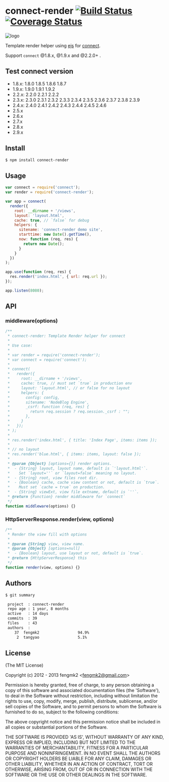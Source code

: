 # connect-render [![Build Status](https://secure.travis-ci.org/fengmk2/connect-render.png)](http://travis-ci.org/fengmk2/connect-render) [![Coverage Status](https://coveralls.io/repos/fengmk2/connect-render/badge.png)](https://coveralls.io/r/fengmk2/connect-render)

![logo](https://raw.github.com/fengmk2/connect-render/master/logo.png)

Template render helper using [ejs](https://github.com/visionmedia/ejs) for [connect](https://github.com/senchalabs/connect).

Support `connect` @1.8.x, @1.9.x and @2.2.0+ .

## Test connect version

* 1.8.x: 1.8.0 1.8.5 1.8.6 1.8.7
* 1.9.x: 1.9.0 1.9.1 1.9.2
* 2.2.x: 2.2.0 2.2.1 2.2.2 
* 2.3.x: 2.3.0 2.3.1 2.3.2 2.3.3 2.3.4 2.3.5 2.3.6 2.3.7 2.3.8 2.3.9
* 2.4.x: 2.4.0 2.4.1 2.4.2 2.4.3 2.4.4 2.4.5 2.4.6
* 2.5.x
* 2.6.x
* 2.7.x
* 2.8.x
* 2.9.x

## Install

```bash
$ npm install connect-render
```

## Usage

```js
var connect = require('connect');
var render = require('connect-render');

var app = connect(
  render({
    root: __dirname + '/views',
    layout: 'layout.html',
    cache: true, // `false` for debug
    helpers: {
      sitename: 'connect-render demo site',
      starttime: new Date().getTime(),
      now: function (req, res) {
        return new Date();
      }
    }
  })
);

app.use(function (req, res) {
  res.render('index.html', { url: req.url });
});

app.listen(8080);
```

## API

### middleware(options)

```js
/**
 * connect-render: Template Render helper for connect
 * 
 * Use case:
 * 
 * var render = require('connect-render');
 * var connect = require('connect');
 * 
 * connect(
 *   render({
 *     root: __dirname + '/views',
 *     cache: true, // must set `true` in production env
 *     layout: 'layout.html', // or false for no layout
 *     helpers: {
 *       config: config,
 *       sitename: 'NodeBlog Engine',
 *       _csrf: function (req, res) {
 *         return req.session ? req.session._csrf : "";
 *       },
 *     }
 *   });
 * );
 * 
 * res.render('index.html', { title: 'Index Page', items: items });
 * 
 * // no layout 
 * res.render('blue.html', { items: items, layout: false });
 * 
 * @param {Object} [options={}] render options.
 *  - {String} layout, layout name, default is `'layout.html'`.
 *    Set `layout=''` or `layout=false` meaning no layout.
 *  - {String} root, view files root dir.
 *  - {Boolean} cache, cache view content or not, default is `true`.
 *    Must set `cache = true` on production.
 *  - {String} viewExt, view file extname, default is `''`.
 * @return {Function} render middleware for `connect`
 */
function middleware(options) {}
```

### HttpServerResponse.render(view, options)

```js
/**
 * Render the view fill with options
 * 
 * @param {String} view, view name.
 * @param {Object} [options=null]
 *  - {Boolean} layout, use layout or not, default is `true`.
 * @return {HttpServerResponse} this
 */
function render(view, options) {}
```

## Authors

```bash
$ git summary 

 project  : connect-render
 repo age : 1 year, 8 months
 active   : 14 days
 commits  : 39
 files    : 43
 authors  : 
    37  fengmk2                 94.9%
     2  tangyao                 5.1%
```

## License 

(The MIT License)

Copyright (c) 2012 - 2013 fengmk2 &lt;fengmk2@gmail.com&gt;

Permission is hereby granted, free of charge, to any person obtaining
a copy of this software and associated documentation files (the
'Software'), to deal in the Software without restriction, including
without limitation the rights to use, copy, modify, merge, publish,
distribute, sublicense, and/or sell copies of the Software, and to
permit persons to whom the Software is furnished to do so, subject to
the following conditions:

The above copyright notice and this permission notice shall be
included in all copies or substantial portions of the Software.

THE SOFTWARE IS PROVIDED 'AS IS', WITHOUT WARRANTY OF ANY KIND,
EXPRESS OR IMPLIED, INCLUDING BUT NOT LIMITED TO THE WARRANTIES OF
MERCHANTABILITY, FITNESS FOR A PARTICULAR PURPOSE AND NONINFRINGEMENT.
IN NO EVENT SHALL THE AUTHORS OR COPYRIGHT HOLDERS BE LIABLE FOR ANY
CLAIM, DAMAGES OR OTHER LIABILITY, WHETHER IN AN ACTION OF CONTRACT,
TORT OR OTHERWISE, ARISING FROM, OUT OF OR IN CONNECTION WITH THE
SOFTWARE OR THE USE OR OTHER DEALINGS IN THE SOFTWARE.
